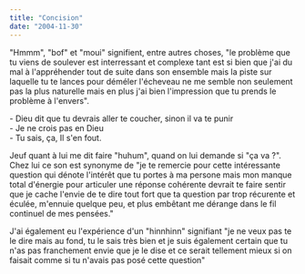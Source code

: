 ```yaml
---
title: "Concision"
date: "2004-11-30"
---
```


"Hmmm", "bof" et "moui" signifient, entre autres choses, "le problème que tu viens de soulever est interressant et complexe tant est si bien que j'ai du mal à l'appréhender tout de suite dans son ensemble mais la piste sur laquelle tu te lances pour déméler l'écheveau ne me semble non seulement pas la plus naturelle mais en plus j'ai bien l'impression que tu prends le problème à l'envers".

\- Dieu dit que tu devrais aller te coucher, sinon il va te punir  
\- Je ne crois pas en Dieu  
\- Tu sais, ça, Il s'en fout.

Jeuf quant à lui me dit faire "huhum", quand on lui demande si "ça va ?".  
Chez lui ce son est synonyme de "je te remercie pour cette intéressante question qui dénote l'intérêt que tu portes à ma persone mais mon manque total d'énergie pour articuler une réponse cohérente devrait te faire sentir que je cache l'envie de te dire tout fort que ta question par trop récurente et éculée, m'ennuie quelque peu, et plus embêtant me dérange dans le fil continuel de mes pensées."

J'ai également eu l'expérience d'un "hinnhinn" signifiant "je ne veux pas te le dire mais au fond, tu le sais très bien et je suis également certain que tu n'as pas franchement envie que je le dise et ce serait tellement mieux si on faisait comme si tu n'avais pas posé cette question"
